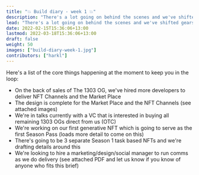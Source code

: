 ```yaml
---
title: "💥 Build diary - week 1 💥"
description: "There's a lot going on behind the scenes and we've shifted gears from 2 weeks of promoting our NFT to a new build phase."
lead: "There's a lot going on behind the scenes and we've shifted gears from 2 weeks of promoting our NFT to a new build phase to deliver on the work we've promised. I'm going to be a bit busier day to day on the delivery side of things over the next 8 weeks, so I'll try and be in boom/discord/twitter as much as possible but most of my time will be focused on shipping work. I'm going to write a weekly diary of whats going on to keep everyone up to date and this is the first chapter. "
date: 2022-02-15T15:36:06+13:00
lastmod: 2022-03-18T15:36:06+13:00
draft: false
weight: 50
images: ["build-diary-week-1.jpg"]
contributors: ["harkl"]
---
```


Here's a list of the core things happening at the moment to keep you in the loop:

- On the back of sales of The 1303 OG, we've hired more developers to deliver NFT Channels and the Market Place
- The design is complete for the Market Place and the NFT Channels (see attached images)
- We're in talks currently with a VC that is interested in buying all remaining 1303 OGs direct from us (OTC)
- We're working on our first generative NFT which is going to serve as the first Season Pass (loads more detail to come on this)
- There's going to be 3 separate Season 1 task based NFTs and we're drafting details around this
- We're looking to hire a marketing/design/social manager to run comms as we do delivery (see attached PDF and let us know if you know of anyone who fits this brief)
